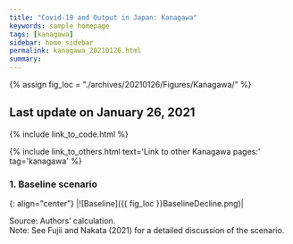 ```yaml
---
title: "Covid-19 and Output in Japan: Kanagawa"
keywords: sample homepage
tags: [kanagawa]
sidebar: home_sidebar
permalink: kanagawa_20210126.html
summary:
---
```


{% assign fig_loc = "./archives/20210126/Figures/Kanagawa/" %}

## Last update on January 26, 2021

{% include link_to_code.html %}

{% include link_to_others.html text='Link to other Kanagawa pages:' tag='kanagawa' %}

### 1. Baseline scenario

{: align="center"}
|![Baseline]({{ fig_loc }}BaselineDecline.png)|

Source: Authors’ calculation.<br>
Note:	See Fujii and Nakata (2021) for a detailed discussion of the scenario.
